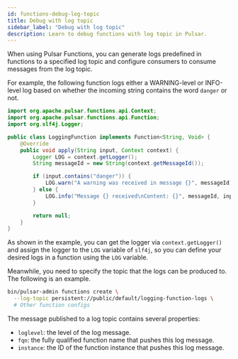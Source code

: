 ```yaml
---
id: functions-debug-log-topic
title: Debug with log topic
sidebar_label: "Debug with log topic"
description: Learn to debug functions with log topic in Pulsar.
---
```


When using Pulsar Functions, you can generate logs predefined in functions to a specified log topic and configure consumers to consume messages from the log topic.

For example, the following function logs either a WARNING-level or INFO-level log based on whether the incoming string contains the word `danger` or not.

```java
import org.apache.pulsar.functions.api.Context;
import org.apache.pulsar.functions.api.Function;
import org.slf4j.Logger;

public class LoggingFunction implements Function<String, Void> {
    @Override
    public void apply(String input, Context context) {
        Logger LOG = context.getLogger();
        String messageId = new String(context.getMessageId());

        if (input.contains("danger")) {
            LOG.warn("A warning was received in message {}", messageId);
        } else {
            LOG.info("Message {} received\nContent: {}", messageId, input);
        }

        return null;
    }
}
```

As shown in the example, you can get the logger via `context.getLogger()` and assign the logger to the `LOG` variable of `slf4j`, so you can define your desired logs in a function using the `LOG` variable.

Meanwhile, you need to specify the topic that the logs can be produced to. The following is an example.

```bash
bin/pulsar-admin functions create \
  --log-topic persistent://public/default/logging-function-logs \
  # Other function configs
```

The message published to a log topic contains several properties:
- `loglevel`: the level of the log message.
- `fqn`: the fully qualified function name that pushes this log message.
- `instance`: the ID of the function instance that pushes this log message.
